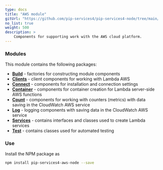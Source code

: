 ```yaml
---
type: docs
title: "AWS module"
gitUrl: "https://github.com/pip-services4/pip-services4-node/tree/main/pip-services4-aws-node"
no_list: true
weight: 500
description: > 
    Components for supporting work with the AWS cloud platform.
---
```



### Modules

This module contains the following packages:

- [**Build**](build) - factories for constructing module components
- [**Clients**](clients) - client components for working with Lambda AWS
- [**Connect**](connect) - components for installation and connection settings
- [**Container**](containers) - components for container creation for Lambda server-side AWS functions
- [**Count**](count) - components for working with counters (metrics) with data saving in the CloudWatch AWS service
- [**Log**](log) - logging components with saving data in the CloudWatch AWS service
- [**Services**](services) - contains interfaces and classes used to create Lambda services
- [**Test**](test) - contains classes used for automated testing

### Use

Install the NPM package as
```bash
npm install pip-services4-aws-node --save
```

